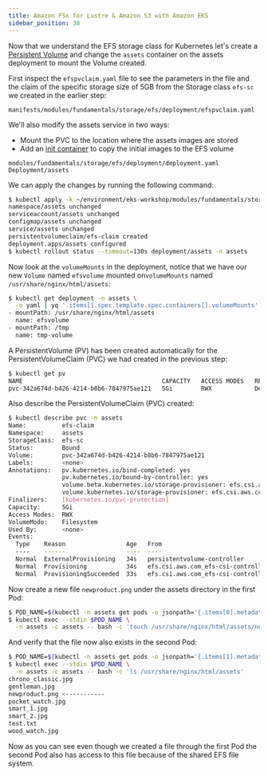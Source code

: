 ```yaml
---
title: Amazon FSx for Lustre & Amazon S3 with Amazon EKS
sidebar_position: 30
---
```


Now that we understand the EFS storage class for Kubernetes let's create a [Persistent Volume](https://kubernetes.io/docs/concepts/storage/persistent-volumes/) and change the `assets` container on the assets deployment to mount the Volume created.

First inspect the `efspvclaim.yaml` file to see the parameters in the file and the claim of the specific storage size of 5GB from the Storage class `efs-sc` we created in the earlier step:

```file
manifests/modules/fundamentals/storage/efs/deployment/efspvclaim.yaml
```

We'll also modify the assets service in two ways:

- Mount the PVC to the location where the assets images are stored
- Add an [init container](https://kubernetes.io/docs/concepts/workloads/pods/init-containers/) to copy the initial images to the EFS volume

```kustomization
modules/fundamentals/storage/efs/deployment/deployment.yaml
Deployment/assets
```

We can apply the changes by running the following command:

```bash
$ kubectl apply -k ~/environment/eks-workshop/modules/fundamentals/storage/efs/deployment
namespace/assets unchanged
serviceaccount/assets unchanged
configmap/assets unchanged
service/assets unchanged
persistentvolumeclaim/efs-claim created
deployment.apps/assets configured
$ kubectl rollout status --timeout=130s deployment/assets -n assets
```

Now look at the `volumeMounts` in the deployment, notice that we have our new `Volume` named `efsvolume` mounted on`volumeMounts` named `/usr/share/nginx/html/assets`:

```bash
$ kubectl get deployment -n assets \
  -o yaml | yq '.items[].spec.template.spec.containers[].volumeMounts'
- mountPath: /usr/share/nginx/html/assets
  name: efsvolume
- mountPath: /tmp
  name: tmp-volume
```

A PersistentVolume (PV) has been created automatically for the PersistentVolumeClaim (PVC) we had created in the previous step:

```bash
$ kubectl get pv
NAME                                       CAPACITY   ACCESS MODES   RECLAIM POLICY   STATUS   CLAIM                                 STORAGECLASS   REASON   AGE
pvc-342a674d-b426-4214-b8b6-7847975ae121   5Gi        RWX            Delete           Bound    assets/efs-claim                      efs-sc                  2m33s
```

Also describe the PersistentVolumeClaim (PVC) created:

```bash
$ kubectl describe pvc -n assets
Name:          efs-claim
Namespace:     assets
StorageClass:  efs-sc
Status:        Bound
Volume:        pvc-342a674d-b426-4214-b8b6-7847975ae121
Labels:        <none>
Annotations:   pv.kubernetes.io/bind-completed: yes
               pv.kubernetes.io/bound-by-controller: yes
               volume.beta.kubernetes.io/storage-provisioner: efs.csi.aws.com
               volume.kubernetes.io/storage-provisioner: efs.csi.aws.com
Finalizers:    [kubernetes.io/pvc-protection]
Capacity:      5Gi
Access Modes:  RWX
VolumeMode:    Filesystem
Used By:       <none>
Events:
  Type    Reason                 Age   From                                                                                      Message
  ----    ------                 ----  ----                                                                                      -------
  Normal  ExternalProvisioning   34s   persistentvolume-controller                                                               waiting for a volume to be created, either by external provisioner "efs.csi.aws.com" or manually created by system administrator
  Normal  Provisioning           34s   efs.csi.aws.com_efs-csi-controller-6b4ff45b65-fzqjb_7efe91cc-099a-45c7-8419-6f4b0a4f9e01  External provisioner is provisioning volume for claim "assets/efs-claim"
  Normal  ProvisioningSucceeded  33s   efs.csi.aws.com_efs-csi-controller-6b4ff45b65-fzqjb_7efe91cc-099a-45c7-8419-6f4b0a4f9e01  Successfully provisioned volume pvc-342a674d-b426-4214-b8b6-7847975ae121
```

Now create a new file `newproduct.png` under the assets directory in the first Pod:

```bash
$ POD_NAME=$(kubectl -n assets get pods -o jsonpath='{.items[0].metadata.name}')
$ kubectl exec --stdin $POD_NAME \
  -n assets -c assets -- bash -c 'touch /usr/share/nginx/html/assets/newproduct.png'
```

And verify that the file now also exists in the second Pod:

```bash
$ POD_NAME=$(kubectl -n assets get pods -o jsonpath='{.items[1].metadata.name}')
$ kubectl exec --stdin $POD_NAME \
  -n assets -c assets -- bash -c 'ls /usr/share/nginx/html/assets'
chrono_classic.jpg
gentleman.jpg
newproduct.png <-----------
pocket_watch.jpg
smart_1.jpg
smart_2.jpg
test.txt
wood_watch.jpg
```

Now as you can see even though we created a file through the first Pod the second Pod also has access to this file because of the shared EFS file system.
